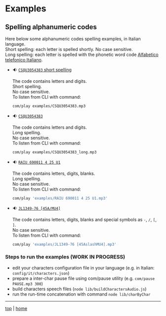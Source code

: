 # Examples

## Spelling alphanumeric codes

Here below some alphanumeric codes spelling examples, in Italian language.<br>
Short spelling: each letter is spelled shortly. No case sensitive.<br>
Long spelling: each letter is spelled with the phonetic word code 
[Alfabetico telefonico Italiano](https://it.wikipedia.org/wiki/Alfabeto_telefonico_italiano). 

- 🔉 [`CSQU3054383` short spelling](CSQU3054383.mp3)
 
  The code contains letters and digits.<br>
  Short spelling.<br>
  No case sensitive.<br>
  To listen from CLI with command: 
  ```bash
  com/play examples/CSQU3054383.mp3
  ```

- 🔉 [`CSQU3054383`](CSQU3054383_long.mp3)

  The code contains letters and digits.<br> 
  Long spelling.<br> 
  No case sensitive.<br>
  To listen from CLI with command: 
  ```bash
  com/play examples/CSQU3054383_long.mp3
  ```

- 🔉 [`RAIU 690011 4 25 U1`](RAIU%20690011%204%2025%20U1.mp3)
 
  The code contains letters, digits, blanks.<br>
  Long spelling.<br>
  No case sensitive.<br>
  To listen from CLI with command: 
  ```bash
  com/play 'examples/RAIU 690011 4 25 U1.mp3'
  ```

- 🔉 [`JL1349-76 [45A/MU4]`](JL1349-76%20%5B45AslashMU4%5D.mp3)
 
  The code contains letters, digits, blanks and special symbols as `-`, `/`, `[`, `]`.<br>
  No case sensitive.<br>
  To listen from CLI with command: 
  ```bash
  com/play 'examples/JL1349-76 [45AslashMU4].mp3'
  ```

### Steps to run the examples (WORK IN PROGRESS)

- edit your characters configuration file in your language (e.g. in Italian: `config/it/characters.json`)
- prepare a inter-char pause file using com/pause utility (e.g. `com/pause PAUSE.mp3 300`)
- build characters speech files (`node lib/buildCharactersAudio.js`)
- run the run-time concatenation with command `node lib/charByChar`

---

[top](#) | [home](../README.md)
